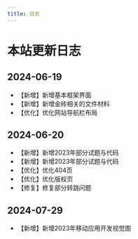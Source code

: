 ```yaml
---
title: 日志
---
```

# 本站更新日志
## 2024-06-19
- 【新增】新增基本框架界面
- 【新增】新增金砖相关的文件材料
- 【优化】优化网站导航栏布局

## 2024-06-20
- 【新增】新增2023年部分试题与代码
- 【新增】新增2023年部分试题与代码
- 【优化】优化404页
- 【优化】优化版权页
- 【修复】修复部分转跳问题

## 2024-07-29
- 【新增】新增2023年移动应用开发视觉图